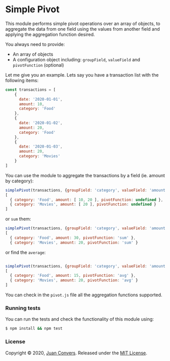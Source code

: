 # Simple Pivot

This module performs simple pivot operations over an array of objects, to aggregate the data from one field using the values from another field and applying the aggregation function desired.

You always need to provide:

- An array of objects
- A configuration object including: `groupField`, `valueField` and `pivotFunction` (optional)

Let me give you an example. Lets say you have a transaction list with the following items:

```js
const transactions = [
    {
      date: '2020-01-01',
      amount: 10,
      category: 'Food'
    },
    {
      date: '2020-01-02',
      amount: 20,
      category: 'Food'
    },
    {
      date: '2020-01-03',
      amount: 20,
      category: 'Movies'
    }
]
```
 You can use the module to aggregate the transactions by a field (ie. amount by category):

```js
simplePivot(transactions, {groupField: 'category', valueField: 'amount'})
[
  { category: 'Food', amount: [ 10, 20 ], pivotFunction: undefined },
  { category: 'Movies', amount: [ 20 ], pivotFunction: undefined }
]
```

or `sum` them:

```js
simplePivot(transactions, {groupField: 'category', valueField: 'amount', pivotFunction: 'sum'})
[
  { category: 'Food', amount: 30, pivotFunction: 'sum' },
  { category: 'Movies', amount: 20, pivotFunction: 'sum' }
```

or find the `average`:

```js

simplePivot(transactions, {groupField: 'category', valueField: 'amount', pivotFunction: 'average'})
[
  { category: 'Food', amount: 15, pivotFunction: 'avg' },
  { category: 'Movies', amount: 20, pivotFunction: 'avg' }
]

```

You can check in the `pivot.js` file all the aggregation functions supported.


### Running tests

You can run the tests and check the functionality of this module using:

```sh
$ npm install && npm test
```

### License

Copyright © 2020, [Juan Convers](https://juanconvers.com).
Released under the [MIT License](LICENSE).